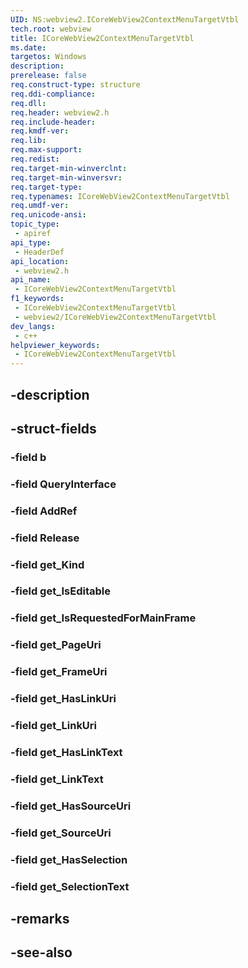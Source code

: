 ```yaml
---
UID: NS:webview2.ICoreWebView2ContextMenuTargetVtbl
tech.root: webview
title: ICoreWebView2ContextMenuTargetVtbl
ms.date: 
targetos: Windows
description: 
prerelease: false
req.construct-type: structure
req.ddi-compliance: 
req.dll: 
req.header: webview2.h
req.include-header: 
req.kmdf-ver: 
req.lib: 
req.max-support: 
req.redist: 
req.target-min-winverclnt: 
req.target-min-winversvr: 
req.target-type: 
req.typenames: ICoreWebView2ContextMenuTargetVtbl
req.umdf-ver: 
req.unicode-ansi: 
topic_type:
 - apiref
api_type:
 - HeaderDef
api_location:
 - webview2.h
api_name:
 - ICoreWebView2ContextMenuTargetVtbl
f1_keywords:
 - ICoreWebView2ContextMenuTargetVtbl
 - webview2/ICoreWebView2ContextMenuTargetVtbl
dev_langs:
 - c++
helpviewer_keywords:
 - ICoreWebView2ContextMenuTargetVtbl
---
```


## -description

## -struct-fields

### -field b

### -field QueryInterface

### -field AddRef

### -field Release

### -field get_Kind

### -field get_IsEditable

### -field get_IsRequestedForMainFrame

### -field get_PageUri

### -field get_FrameUri

### -field get_HasLinkUri

### -field get_LinkUri

### -field get_HasLinkText

### -field get_LinkText

### -field get_HasSourceUri

### -field get_SourceUri

### -field get_HasSelection

### -field get_SelectionText

## -remarks

## -see-also

